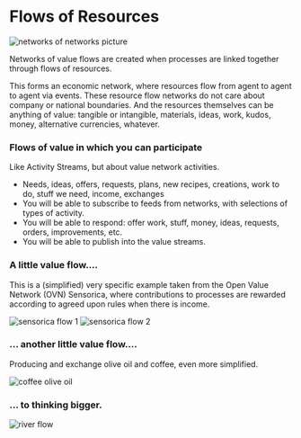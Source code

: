 # Flows of Resources

![networks of networks picture](https://rawgit.com/valueflows/valueflows/master/release-doc-in-process/network-of-networks.png)

Networks of value flows are created when processes are linked together through flows of resources.

This forms an economic network, where resources flow from agent to agent to agent via events. These resource flow networks do not care about company or national boundaries.  And the resources themselves can be anything of value: tangible or intangible, materials, ideas, work, kudos, money, alternative currencies, whatever.


### Flows of value in which you can participate

Like Activity Streams, but about value network activities.
* Needs, ideas, offers, requests, plans, new recipes, creations, work to do, stuff we need, income, exchanges
* You will be able to subscribe to feeds from networks, with selections of types of activity.
* You will be able to respond: offer work, stuff, money, ideas, requests, orders, improvements, etc.
* You will be able to publish into the value streams.

### A little value flow....

This is a (simplified) very specific example taken from the Open Value Network (OVN) Sensorica, where contributions to processes are rewarded according to agreed upon rules when there is income.

![sensorica flow 1](https://rawgit.com/valueflows/valueflows/master/release-doc-in-process/sens-flow-1.png)
![sensorica flow 2](https://rawgit.com/valueflows/valueflows/master/release-doc-in-process/sens-flow-2.png)

### ... another little value flow....

Producing and exchange olive oil and coffee, even more simplified.

![coffee olive oil](https://rawgit.com/valueflows/valueflows/master/release-doc-in-process/coffee-oliveoil-flows.png)

### ... to thinking bigger.

![river flow](https://rawgit.com/valueflows/valueflows/master/release-doc-in-process/vf-river.png)
